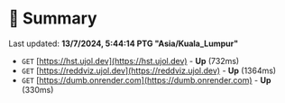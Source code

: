 # 📖 Summary
Last updated: **13/7/2024, 5:44:14 PTG "Asia/Kuala_Lumpur"**

- `GET` [https://hst.ujol.dev](https://hst.ujol.dev) - **Up** (732ms)
- `GET` [https://reddviz.ujol.dev](https://reddviz.ujol.dev) - **Up** (1364ms)
- `GET` [https://dumb.onrender.com](https://dumb.onrender.com) - **Up** (330ms)

